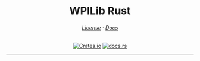 <h1 align="center">WPILib Rust</h1>
<h6 align="center">
    <a href="./LICENSE.md">License</a>
  · <a href="https://wpilib-rust-docs.vercel.app/">Docs</a>
</h6>

<p align="center">
    <a href="(https://github.com/frclib-rs/wpilib-rust/actions/workflows/rust-build.yml"><img alt="Crates.io" src="https://github.com/frclib-rs/wpilib-rust/actions/workflows/rust-build.yml/badge.svg"></a>
    <a href="https://discord.gg/ADegEnxDhk"><img alt="docs.rs" src="https://img.shields.io/discord/1117885505569312910?color=%23738ADB&label=Join%20our%20Discord&logo=discord&logoColor=white"></a>
</p>

<hr/>
